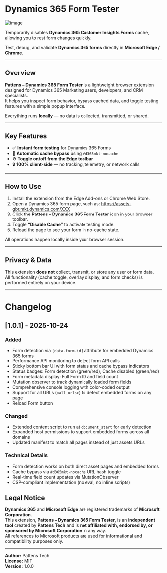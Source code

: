 # Dynamics 365 Form Tester

![image](https://repository-images.githubusercontent.com/1082475662/d07f2266-beae-4747-bfc8-2be84cf6efa2)

Temporarily disables **Dynamics 365 Customer Insights Forms** cache, allowing you to rest form changes quickly.

Test, debug, and validate **Dynamics 365 forms** directly in **Microsoft Edge / Chrome**.

---

## Overview

**Pattens – Dynamics 365 Form Tester** is a lightweight browser extension designed for Dynamics 365 Marketing users, developers, and CRM specialists.  
It helps you inspect form behavior, bypass cached data, and toggle testing features with a simple popup interface.

Everything runs **locally** — no data is collected, transmitted, or shared.

---

## Key Features

- ✅ **Instant form testing** for Dynamics 365 Forms  
- 🔄 **Automatic cache bypass** using `#d365mkt-nocache`  
- ⚙️ **Toggle on/off from the Edge toolbar**  
- 🔒 **100% client-side** — no tracking, telemetry, or network calls  

---

## How to Use

1. Install the extension from the Edge Add-ons or Chrome Web Store.  
2. Open a Dynamics 365 form page, such as:  https://assets-gbr.mkt.dynamics.com/XXX
3. Click the **Pattens – Dynamics 365 Form Tester** icon in your browser toolbar.  
4. Toggle **“Disable Cache”** to activate testing mode.  
5. Reload the page to see your form in no-cache state.

All operations happen locally inside your browser session.

---

## Privacy & Data

This extension **does not** collect, transmit, or store any user or form data.  
All functionality (cache toggle, overlay display, and form checks) is performed entirely on your device.

---

# Changelog

## [1.0.1] - 2025-10-24

### Added
- Form detection via `[data-form-id]` attribute for embedded Dynamics 365 forms
- Performance API monitoring to detect form API calls
- Sticky bottom bar UI with form status and cache bypass indicators
- Status badges: Form detection (green/red), Cache disabled (green/red)
- Form metadata display: Full Form ID and field count
- Mutation observer to track dynamically loaded form fields
- Comprehensive console logging with color-coded output
- Support for all URLs (`<all_urls>`) to detect embedded forms on any page
- Reload Form button

### Changed
- Extended content script to run at `document_start` for early detection
- Expanded host permissions to support embedded forms across all domains
- Updated manifest to match all pages instead of just assets URLs

### Technical Details
- Form detection works on both direct asset pages and embedded forms
- Cache bypass via `#d365mkt-nocache` URL hash toggle
- Real-time field count updates via MutationObserver
- CSP-compliant implementation (no eval, no inline scripts)

## Legal Notice

**Dynamics 365** and **Microsoft Edge** are registered trademarks of **Microsoft Corporation**.  
This extension, **Pattens – Dynamics 365 Form Tester**, is an **independent tool** created by **Pattens Tech** and is **not affiliated with, endorsed by, or sponsored by Microsoft Corporation** in any way.  
All references to Microsoft products are used for informational and compatibility purposes only.

---

**Author:** Pattens Tech  
**License:** MIT  
**Version:** 1.0.0
